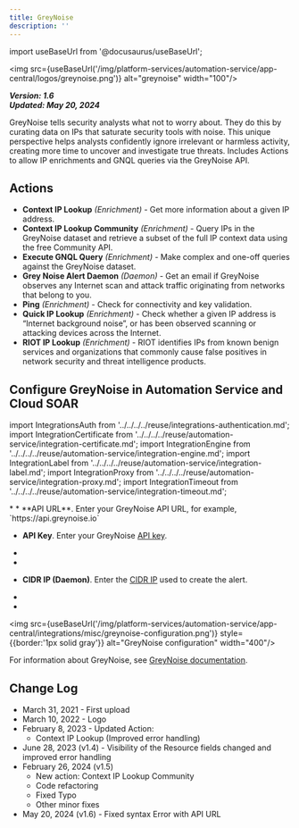 ```yaml
---
title: GreyNoise
description: ''
---
```


import useBaseUrl from '@docusaurus/useBaseUrl';

<img src={useBaseUrl('/img/platform-services/automation-service/app-central/logos/greynoise.png')} alt="greynoise" width="100"/>

***Version: 1.6  
Updated: May 20, 2024***

GreyNoise tells security analysts what not to worry about. They do this by curating data on IPs that saturate security tools with noise. This unique perspective helps analysts confidently ignore irrelevant or harmless activity, creating more time to uncover and investigate true threats. Includes Actions to allow IP enrichments and GNQL queries via the GreyNoise API.

## Actions

* **Context IP Lookup** *(Enrichment)* - Get more information about a given IP address.
* **Context IP Lookup Community** *(Enrichment)* - Query IPs in the GreyNoise dataset and retrieve a subset of the full IP context data using the free Community API.
* **Execute GNQL Query** *(Enrichment)* - Make complex and one-off queries against the GreyNoise dataset.
* **Grey Noise Alert Daemon** *(Daemon)* - Get an email if GreyNoise observes any Internet scan and attack traffic originating from networks that belong to you.
* **Ping** *(Enrichment)* - Check for connectivity and key validation.
* **Quick IP Lookup** *(Enrichment)* - Check whether a given IP address is “Internet background noise”, or has been observed scanning or attacking devices across the Internet.
* **RIOT IP Lookup** *(Enrichment)* - RIOT identifies IPs from known benign services and organizations that commonly cause false positives in network security and threat intelligence products.

## Configure GreyNoise in Automation Service and Cloud SOAR

import IntegrationsAuth from '../../../../reuse/integrations-authentication.md';
import IntegrationCertificate from '../../../../reuse/automation-service/integration-certificate.md';
import IntegrationEngine from '../../../../reuse/automation-service/integration-engine.md';
import IntegrationLabel from '../../../../reuse/automation-service/integration-label.md';
import IntegrationProxy from '../../../../reuse/automation-service/integration-proxy.md';
import IntegrationTimeout from '../../../../reuse/automation-service/integration-timeout.md';

<IntegrationsAuth/>
* <IntegrationLabel/>
* **API URL**. Enter your GreyNoise API URL, for example, `https://api.greynoise.io`

* **API Key**. Enter your GreyNoise [API key](https://docs.greynoise.io/docs/getting-started).
* <IntegrationTimeout/>
* <IntegrationCertificate/>
* **CIDR IP (Daemon)**. Enter the [CIDR IP](https://docs.greynoise.io/docs/using-the-greynoise-visualizer#searching-for-an-ip) used to create the alert.

* <IntegrationEngine/>
* <IntegrationProxy/>

<img src={useBaseUrl('/img/platform-services/automation-service/app-central/integrations/misc/greynoise-configuration.png')} style={{border:'1px solid gray'}} alt="GreyNoise configuration" width="400"/>

For information about GreyNoise, see [GreyNoise documentation](https://docs.greynoise.io/).

## Change Log

* March 31, 2021 - First upload
* March 10, 2022 - Logo
* February 8, 2023 - Updated Action:
    + Context IP Lookup (Improved error handling)
* June 28, 2023 (v1.4) - Visibility of the Resource fields changed and improved error handling
* February 26, 2024 (v1.5)
    * New action: Context IP Lookup Community
    * Code refactoring
    * Fixed Typo
    * Other minor fixes
* May 20, 2024 (v1.6) - Fixed syntax Error with API URL
